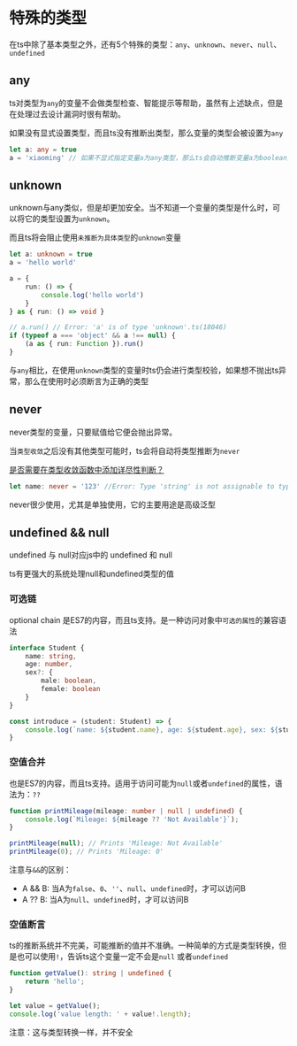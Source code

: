 # 特殊的类型

在ts中除了基本类型之外，还有5个特殊的类型：`any`、`unknown`、`never`、`null`、`undefined`

## any

ts对类型为`any`的变量不会做类型检查、智能提示等帮助，虽然有上述缺点，但是在处理过去设计漏洞时很有帮助。

如果没有显式设置类型，而且ts没有推断出类型，那么变量的类型会被设置为`any`

```ts
let a: any = true
a = 'xiaoming' // 如果不显式指定变量a为any类型，那么ts会自动推断变量a为boolean类型，再次赋值为string类型的值会报错
```

## unknown

unknown与any类似，但是却更加安全。当不知道一个变量的类型是什么时，可以将它的类型设置为`unknown`。

而且ts将会阻止使用`未推断为具体类型`的`unknown`变量

```ts
let a: unknown = true
a = 'hello world'

a = {
    run: () => {
        console.log('hello world')
    }
} as { run: () => void }

// a.run() // Error: 'a' is of type 'unknown'.ts(18046)
if (typeof a === 'object' && a !== null) {
    (a as { run: Function }).run()
}
```

与`any`相比，在使用`unknown`类型的变量时ts仍会进行类型校验，如果想不抛出ts异常，那么在使用时必须断言为正确的类型

## never

never类型的变量，只要赋值给它便会抛出异常。

当`类型收敛`之后没有其他类型可能时，ts会将自动将类型推断为`never`

[是否需要在类型收敛函数中添加详尽性判断？](https://www.typescriptlang.org/docs/handbook/2/narrowing.html#exhaustiveness-checking)

```ts
let name: never = '123' //Error: Type 'string' is not assignable to type 'never'
```

never很少使用，尤其是单独使用，它的主要用途是高级泛型

## undefined && null

undefined 与 null对应js中的 undefined 和 null

ts有更强大的系统处理null和undefined类型的值

### 可选链

optional chain 是ES7的内容，而且ts支持。是一种访问对象中`可选的属性`的兼容语法

```ts
interface Student {
    name: string,
    age: number,
    sex?: {
        male: boolean,
        female: boolean
    }
}

const introduce = (student: Student) => {
    console.log(`name: ${student.name}, age: ${student.age}, sex: ${student.sex?.male}`)
}
```

### 空值合并

也是ES7的内容，而且ts支持。适用于访问可能为`null`或者`undefined`的属性，语法为：`??`

```ts
function printMileage(mileage: number | null | undefined) {
    console.log(`Mileage: ${mileage ?? 'Not Available'}`);
}

printMileage(null); // Prints 'Mileage: Not Available'
printMileage(0); // Prints 'Mileage: 0'
```

注意与`&&`的区别：

- A && B: 当A为`false`、`0`、`''`、`null`、`undefined`时，才可以访问B
- A ?? B: 当A为`null`、`undefined`时，才可以访问B

### 空值断言

ts的推断系统并不完美，可能推断的值并不准确。一种简单的方式是类型转换，但是也可以使用`!`，告诉ts这个变量一定不会是`null`
或者`undefined`

```ts
function getValue(): string | undefined {
    return 'hello';
}

let value = getValue();
console.log('value length: ' + value!.length);
```

注意：这与类型转换一样，并不安全



